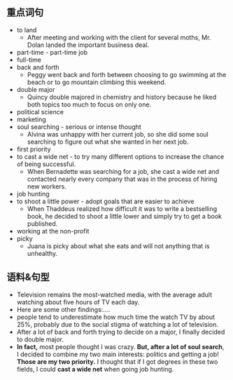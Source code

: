 ## 重点词句
- to land
	- After meeting and working with the client for several moths, Mr. Dolan landed the important business deal.
- part-time - part-time job
- full-time
- back and forth
	- Peggy went back and forth between choosing to go swimming at the beach or to go mountain climbing this weekend.
- double major
	- Quincy double majored in chemistry and history because he liked both topics too much to focus on only one.
- political science
- marketing
- soul searching - serious or intense thought
	- Alvina was unhappy with her current job, so she did some soul searching to figure out what she wanted in her next job.
- first priority
- to cast a wide net - to try many different options to increase the chance of being successful.
	- When Bernadette was searching for a job, she cast a wide net and contacted nearly every company that was in the process of hiring new workers.
- job hunting
- to shoot a little power - adopt goals that are easier to achieve
	- When Thaddeus realized how difficult it was to write a bestselling book, he decided to shoot a little lower and simply try to get a book published.
- working at the non-profit
- picky
	- Juana is picky about what she eats and will not anything that is unhealthy.

## 语料&句型
- Television remains the most-watched media, with the average adult watching about five hours of TV each day.
- Here are some other findings:....
- people tend to underestimate how much time the watch TV by about 25%, probably due to the social stigma of watching a lot of television.
- After a lot of back and forth trying to decide on a major, I finally decided to double major.
- **In fact,** most people thought I was crazy. **But, after a lot of soul search**, I decided to combine my two main interests: politics and getting a job! **Those are my two priority.** I thought that if I got degrees in these two fields, I could **cast a wide net** when going job hunting.
